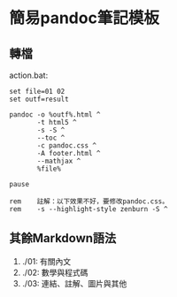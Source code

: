 # 簡易pandoc筆記模板

## 轉檔

action.bat:

~~~~~~ {#pandoc .txt .numberLines startFrom="1"}
set file=01 02
set outf=result

pandoc -o %outf%.html ^
       -t html5 ^
       -s -S ^
       --toc ^
       -c pandoc.css ^
       -A footer.html ^
       --mathjax ^
       %file%

pause

rem    註解：以下效果不好，要修改pandoc.css。
rem    -s --highlight-style zenburn -S ^
~~~~~~~~~~~~~~~~~~~~~~~~~~~~~~~~~~~~~~~~~~~~~~~~~

## 其餘Markdown語法

1. ./01: 有關內文
2. ./02: 數學與程式碼
3. ./03: 連結、註解、圖片與其他
